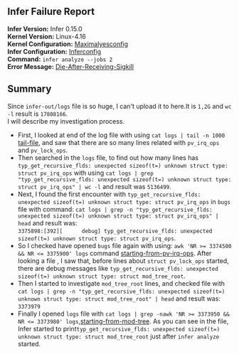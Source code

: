 ## Infer Failure Report ##
**Infer Version:** Infer 0.15.0  
**Kernel Version:** Linux-4.16  
**Kernel Configuration:** [Maximalyesconfig](failure-files/SigKillFailureFiles/maximalyesconfig)  
**Infer Configuration:** [Inferconfig](failure-files/SigKillFailureFiles/infermaximalyesconfig)  
**Command:**  ```infer analyze --jobs 2```  
**Error Message:** [Die-After-Receiving-Sigkill](failure-files/SigKillFailureFiles/infer_failure_log.txt)  

## Summary ##
Since ```infer-out/logs``` file is so huge, I can't upload it to here.It is ```1,2G``` and ```wc -l``` result is ```17808166```.  
I will describe my investigation process.
- First, I looked at end of the log file with using ```cat logs | tail -n 1000``` [tail-file](failure-files/SigKillFailureFiles/tail_logs.txt), and saw that there are
so many lines related with ```pv_irq_ops``` and ```pv_lock_ops```.
- Then searched in the ```logs``` file, to find out how many lines has ```typ_get_recursive_flds: unexpected sizeof(t=) unknown struct type: struct pv_irq_ops```
with using ```cat logs | grep "typ_get_recursive_flds: unexpected sizeof(t=) unknown struct type: struct pv_irq_ops" | wc -l``` and result was ```5136499```.
- Next, I found the first encounter with ```typ_get_recursive_flds: unexpected sizeof(t=) unknown struct type: struct pv_irq_ops``` in ```bugs``` file with command:
 ```cat logs | grep -n "typ_get_recursive_flds: unexpected sizeof(t=) unknown struct type: struct pv_irq_ops" | head``` and result was:  
```3375898:[392][      debug] typ_get_recursive_flds: unexpected sizeof(t=) unknown struct type: struct pv_irq_ops```.
- So I checked have opened ```bugs``` file again with using: ```awk 'NR >= 3374500 && NR <= 3375900' logs``` command [starting-from-pv-irq-ops](failure-files/SigKillFailureFiles/logs_starting_from_first_pv_irq_ops.txt). After looking a file , I saw that, before lines about ```struct pv_lock_ops``` started, there are debug messages like ```typ_get_recursive_flds: unexpected sizeof(t=) unknown struct type: struct mod_tree_root```.
- Then I started to investigate ```mod_tree_root``` lines, and checked file with ```cat logs | grep -n "typ_get_recursive_flds: unexpected sizeof(t=) unknown struct type: struct mod_tree_root" | head``` and result was: ```3373979```
- Finally I opened ```logs``` file with ```cat logs | grep -nawk 'NR >= 3373950 && NR <= 3373980' logs```,[starting-from-mod-tree](failure-files/SigKillFailureFiles/logs_starting_from_first_mod_tree_root.txt). As you can see in the file, Infer started to print```typ_get_recursive_flds: unexpected sizeof(t=) unknown struct type: struct mod_tree_root``` just after ```infer analyze``` started.



